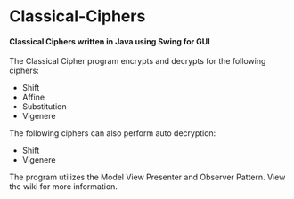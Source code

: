 # Classical-Ciphers
#### Classical Ciphers written in Java using Swing for GUI

The Classical Cipher program encrypts and decrypts for the following ciphers:
* Shift
* Affine
* Substitution
* Vigenere

The following ciphers can also perform auto decryption:
* Shift
* Vigenere

The program utilizes the Model View Presenter and Observer Pattern. View the wiki for more information.
